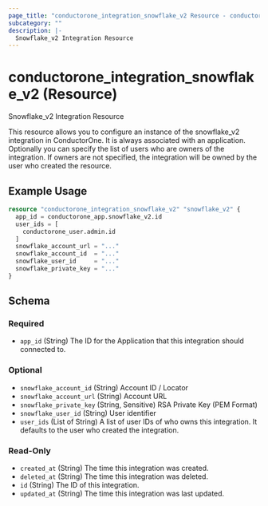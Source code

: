 ```yaml
---
page_title: "conductorone_integration_snowflake_v2 Resource - conductorone"
subcategory: ""
description: |-
  Snowflake_v2 Integration Resource
---
```


# conductorone_integration_snowflake_v2 (Resource)

Snowflake_v2 Integration Resource

This resource allows you to configure an instance of the snowflake_v2 integration in ConductorOne.
It is always associated with an application. Optionally you can specify the list of users who are owners of the integration.
If owners are not specified, the integration will be owned by the user who created the resource.

## Example Usage

```terraform
resource "conductorone_integration_snowflake_v2" "snowflake_v2" {
  app_id = conductorone_app.snowflake_v2.id
  user_ids = [
    conductorone_user.admin.id
  ]
  snowflake_account_url = "..."
  snowflake_account_id  = "..."
  snowflake_user_id     = "..."
  snowflake_private_key = "..."
}
```

<!-- schema generated by tfplugindocs -->
## Schema

### Required

- `app_id` (String) The ID for the Application that this integration should connected to.

### Optional

- `snowflake_account_id` (String) Account ID / Locator
- `snowflake_account_url` (String) Account URL
- `snowflake_private_key` (String, Sensitive) RSA Private Key (PEM Format)
- `snowflake_user_id` (String) User identifier
- `user_ids` (List of String) A list of user IDs of who owns this integration. It defaults to the user who created the integration.

### Read-Only

- `created_at` (String) The time this integration was created.
- `deleted_at` (String) The time this integration was deleted.
- `id` (String) The ID of this integration.
- `updated_at` (String) The time this integration was last updated.

